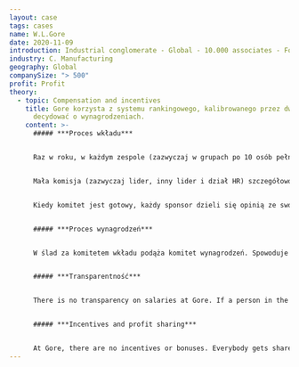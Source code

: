 ```yaml
---
layout: case
tags: cases
name: W.L.Gore
date: 2020-11-09
introduction: Industrial conglomerate - Global - 10.000 associates - For Profit
industry: C. Manufacturing
geography: Global
companySize: "> 500"
profit: Profit
theory:
  - topic: Compensation and incentives
    title: Gore korzysta z systemu rankingowego, kalibrowanego przez dwa panele, aby
      decydować o wynagrodzeniach.
    content: >-
      ##### ***Proces wkładu***


      Raz w roku, w każdym zespole (zazwyczaj w grupach po 10 osób pełniących mniej więcej tę samą funkcję), wszyscy klasyfikują innych od 1 do 9 (w przeciwieństwie do Holakracji, nie umieszczasz się na liście) w oparciu o ich przeszły i oczekiwany przyszły wkład. Proces został zautomatyzowany, a na formularzach można dodać komentarz przy każdej osobie, a dodatkowo przypisać do "wysokiego dopasowania do kultury” lub "niskiego dopasowania do kultury”.


      Mała komisja (zazwyczaj lider, inny lider i dział HR) szczegółowo analizuje zagregowane wyniki, a podczas dyskusji może zmienić kolejność. Powiedzmy, że John jest numerem 2 na zbiorczej liście, ale to wydaje się zbyt wysokie, a członek komitetu podejrzewa, że ​​to naprawdę głos lojalnościowy. Mogą zdecydować o przeniesieniu Johna na numer 4.


      Kiedy komitet jest gotowy, każdy sponsor dzieli się opinią ze swoją osobą. Nigdy dokładne miejsce w rankingu. Ale „na górze”, „na środku” i „na dole”. (Jeśli osoba będzie przez jakiś czas na dole, dojdzie do dyskusji: inna rola, która lepiej pasuje? Potrzebujesz szkolenia? Czy opuścisz firmę?)


      ##### ***Proces wynagrodzeń***


      W ślad za komitetem wkładu podąża komitet wynagrodzeń. Spowoduje to wykreślenie krzywej wynagrodzeń 10 osób, które zostały sklasyfikowane i sprawdzenie, czy pensje są zgodne z wkładem. W razie potrzeby komisja dokona odpowiednich zmian.


      ##### ***Transparentność***


      There is no transparency on salaries at Gore. If a person in the committee is being discussed, he or she will not see the data that pertains to him or her.


      ##### ***Incentives and profit sharing***


      At Gore, there are no incentives or bonuses. Everybody gets shares in the company as part of profit sharing. For example, someone making £50K in salary in the UK could make an additional £5K in shares. The profit sharing is proportional to the base salary (it is calculated based on this year's salary and the salary over the last 3 years in some formula). So if your unit loses lots of money or makes lots of it, it doesn’t change profit sharing, to reinforce the “all in the same boat” mantra. ^[<http://www.managementexchange.com/story/innovation-democracy-wl-gores-original-management-model> and personal interview Frederic Laloux with Gore leader, April 2015]
---
```

